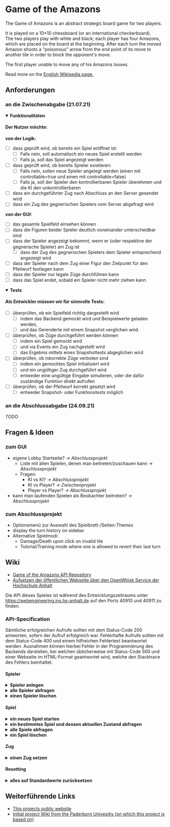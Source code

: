 # Game of the Amazons

The Game of Amazons is an abstract strategic board game for two players.

It is played on a 10×10 chessboard (or an international checkerboard).<br>
The two players play with white and black; each player has four Amazons, which are placed on the board at the beginning.
After each turn the moved Amazon shoots a "poisonous" arrow from the end point of its move to another tile in order to
block the opponent's move.

The first player unable to move any of his Amazons looses.

Read more on the [English Wikipedia page.](https://en.wikipedia.org/wiki/Game_of_the_Amazons)

## Anforderungen

### an die Zwischenabgabe (21.07.21)

<details open>
<summary><b>Funktionalitäten</b></summary>

#### Der Nutzer möchte:

<b>von der Logik:</b>

- [ ] dass geprüft wird, ob bereits ein Spiel eröffnet ist:
    - [ ] Falls nein, soll automatisch ein neues Spiel erstellt werden
    - [ ] Falls ja, soll das Spiel angezeigt werden
- [ ] dass geprüft wird, ob bereits Spieler existieren:
    - [ ] Falls nein, sollen neue Spieler angelegt werden (einen mit controllable=true und einen mit controllable=false)
    - [ ] Falls ja, soll der Spieler den kontrollierbaren Spieler überehmen und die KI den unkontrollierbaren
- [ ] dass ein durchgeführter Zug nach Abschluss an den Server gesendet wird
- [ ] dass ein Zug des gegnerischen Spielers vom Server abgefragt wird

<b>von der GUI:</b>

- [ ] das gesamte Spielfeld einsehen können
- [ ] dass die Figuren beider Spieler deutlich voneinander unterscheidbar sind
- [ ] dass der Spieler angezeigt bekommt, wenn er (oder respektive der gegnerische Spieler) am Zug ist
    - [ ] dass der Zug des gegnerischen Spielers dem Spieler entsprechend angezeigt wird
- [ ] dass der Spieler nach dem Zug einer Figur den Zielpunkt für den Pfeilwurf festlegen kann
- [ ] dass der Spieler nur legale Züge durchführen kann
- [ ] dass das Spiel endet, sobald ein Spieler nicht mehr ziehen kann

</details>

<details open>
<summary><b>Tests</b></summary>

#### Als Entwickler müssen wir für sinnvolle Tests:

- [ ] überprüfen, ob ein Spielfeld richtig dargestellt wird
    - [ ] indem das Backend gemockt wird und Beispielwerte geladen werden,
    - [ ] und das Gerenderte mit einem Snapshot verglichen wird.<br>
- [ ] überprüfen, ob Züge durchgeführt werden können
    - [ ] indem ein Spiel gemockt wird
    - [ ] und via Events ein Zug nachgestellt wird
    - [ ] das Ergebnis mittels eines Snapshottests abgeglichen wird
- [ ] überprüfen, ob inkorrekte Züge verboten sind
    - [ ] indem ein gemocktes Spiel initialisiert wird
    - [ ] und ein ungültiger Zug durchgeführt wird
    - [ ] entweder eine ungültige Eingabe simulieren, oder die dafür zuständige Funktion direkt aufrufen
- [ ] überprüfen, ob der Pfeilwurf korrekt gesetzt wird
    - [ ] entweder Snapshot- oder Funktionstests möglich

</details>

### an die Abschlussabgabe (24.09.21)

_TODO_

## Fragen & Ideen

### zum GUI

- eigene Lobby Startseite? _-> Abschlussprojekt_
    - Liste mit allen Spielen, denen man beitreten/zuschauen kann _-> Abschlussprojekt_
    - Fragen:
        - KI vs KI? _-> Abschlussprojekt_
        - KI vs Player? _-> Zwischenprojekt_
        - Player vs Player? _-> Abschlussprojekt_
- kann man laufenden Spielen als Beobachter beitreten? _-> Abschlussprojekt_

### zum Abschlussprojekt

- Optionsmenü zur Auswahl des Spielbrett-/Seiten-Themes
- display the turn history on sidebar
- Alternative Spielmodi:
    - Damage/Death upon click on invalid tile
    - Tutorial/Training mode where one is allowed to revert their last turn

## Wiki

- [Game of the Amazons API Repository](https://gitlab.hs-anhalt.de/zwischenprojekte/game-of-the-amazons-service)
- [Aufsetzen der öffentlichen Webseite über den OpenWhisk Service der Hochschule Anhalt](https://gitlab.hs-anhalt.de/gitlab-integration/userdocumentation/-/blob/master/web-action/Node-Web-Programm.md)

Die API dieses Spieles ist während des Entwicklungszeitraums unter https://webengineering.ins.hs-anhalt.de auf den Ports
40910 und 40911 zu finden.

### API-Specification

Sämtliche erfolgreichen Aufrufe sollten mit dem Status-Code 200 antworten, sofern der Aufruf erfolgreich war.
Fehlerhafte Aufrufe sollten mit dem Status-Code 400 und einem hilfreichen Fehlertext beantwortet werden. Ausnahmen
können hierbei Fehler in der Programmierung des Backends darstellen, bei welchen üblicherweise mit Status-Code 500 und
einer Webseite im HTML-Format geantwortet wird, welche den Stacktrace des Fehlers beinhaltet.

#### Spieler

<details>
<summary><b>Spieler anlegen</b></summary><br>

`POST: /players/`

Response: 200 OK

Parameter:

- `name` (string): Spielername
- `controllable` (boolean): ist der Spieler spielbar oder nicht (computergesteuert)?

```javascript
{
    "name"
:
    "Spieler1",
        "controllable"
:
    true
}

```

```javascript
{
    "name"
:
    "Spieler1",
        "controllable"
:
    true,
        "playerId"
:
    0
}
```

</details>

<details>
<summary><b>alle Spieler abfragen</b></summary><br>

`GET: /players/`

Response: 200 OK

```javascript
{
    "players"
:
    [
        {
            "playerId": 0,
            "name": "Spieler 1",
            "controllable": true
        },
        {
            "playerId": 1,
            "name": "Spieler 2",
            "controllable": false
        }
        // ...
    ]
}
```

</details>

<details>
<summary><b>einen Spieler löschen</b></summary><br>

`DELETE: /players/:id`

Response: 200 OK

Parameter:

- `id` (int): Spieler ID

</details>

#### Spiel

<details>
<summary><b>ein neues Spiel starten</b></summary><br>

`POST: /games/`

Response: 200 OK

Parameter:

- `maxTurnTime` (int): Millisekunden, welche jeder Spieler Zeit hat, um seinen Zug auszuführen
- `initialBoard` (Board): Das Spielbrett, auf welchem das Spiel stattfindet (siehe Body)
- `players` (Array): Liste der Spieler-IDs, welche an diesem Spiel teilnehmen sollen (2 IDs notwendig)

```javascript
{
    "maxTurnTime"
:
    60000, // eine Minute
        "players"
:
    [
        0,
        1
    ],
        "initialBoard"
:
    {
        "gameSizeRows"
    :
        10, // Zeilen des Spielbrettes
            "gameSizeColumns"
    :
        10, // Spalten des Spielbrettes
            "squares"
    :
        [ // Liste von Zeilen des Spielbrettes (von 0 bis gameSizeRows - 1)
            // folgende Integer-Werte sind in diesen Arrays erlaubt:
            // 0: Amazone des Spielers mit Index 0 in players
            // 1: Amazone des Spielers mit Index 1 in players
            // -1: leeres Feld
            // -2: Giftpfeil
            [0, -1, 0, -1, 0, -1, 0, -1, 0, -1],
            [0, -1, -1, -1, -1, -1, -1, -1, -1, 0],
            [-1, -1, -1, -1, -1, -1, -1, -1, -1, -1],
            [-1, -1, -1, -1, -1, -1, -1, -1, -1, -1],
            [-1, -1, -1, -1, -1, -1, -1, -1, -1, -1],
            [-1, -1, -1, -1, -1, -1, -1, -1, -1, -1],
            [-1, -1, -1, -1, -1, -1, -1, -1, -1, -1],
            [-1, -1, -1, -1, -1, -1, -1, -1, -1, -1],
            [1, -1, -1, -1, -1, -1, -1, -1, -1, 1],
            [1, -1, 1, -1, 1, -1, 1, -1, 1, -1]
        ]
    }
}
```

```javascript
{
    "gameId"
:
    0,
        "maxTurnTime"
:
    60000,
        "players"
:
    [
        {
            "name": "Spieler1",
            "controllable": true
        },
        {
            "name": "Spieler2",
            "controllable": false
        }
    ],
        "initialBoard"
:
    {
        "gameSizeRows"
    :
        10, // Zeilen des Spielbrettes
            "gameSizeColumns"
    :
        10, // Spalten des Spielbrettes
            "squares"
    :
        [
            [0, -1, 0, -1, 0, -1, 0, -1, 0, -1],
            [0, -1, -1, -1, -1, -1, -1, -1, -1, 0],
            [-1, -1, -1, -1, -1, -1, -1, -1, -1, -1],
            [-1, -1, -1, -1, -1, -1, -1, -1, -1, -1],
            [-1, -1, -1, -1, -1, -1, -1, -1, -1, -1],
            [-1, -1, -1, -1, -1, -1, -1, -1, -1, -1],
            [-1, -1, -1, -1, -1, -1, -1, -1, -1, -1],
            [-1, -1, -1, -1, -1, -1, -1, -1, -1, -1],
            [1, -1, -1, -1, -1, -1, -1, -1, -1, 1],
            [1, -1, 1, -1, 1, -1, 1, -1, 1, -1]
        ]
    }
}
```

</details>

<details>
<summary><b>ein bestimmtes Spiel und dessen aktuellen Zustand abfragen</b></summary><br>

`GET: /games/:id`

Response: 200 OK

Parameter:

- `id` (int): ID des Spiels

```javascript
{
    "gameId"
:
    0,
        "playerId"
:
    0, // Spieler, der gerade am Zug ist
        "turnId"
:
    0, // Index des aktuellen Zuges (zählt von 0)
        "winningPlayer"
:
    0, // optional: gibt an, welcher Spieler gewonnen hat
        "board"
:
    { // siehe oben
        // ...
    }
,
    "maxTurnTime"
:
    60000, // verbleibende Zugzeit
        "enemyTurn"
:
    { // der letzte Zug des Gegners
        "move"
    :
        {
            "start"
        :
            {
                "row"
            :
                3, // Startzeile
                    "column"
            :
                2, // Startspalte
            }
        ,
            "end"
        :
            {
                "row"
            :
                5, // Zielzeile
                    "column"
            :
                2, // Zielspalte
            }
        }
    ,
        "shot"
    :
        { // Pfeilschuss
            "row"
        :
            5, // Zeile des Pfeiles
                "column"
        :
            2, // Spalte des Pfeiles
        }
    }
}
```

</details>

<details>
<summary><b>alle Spiele abfragen</b></summary><br>

`GET: /games/`

Response: 200 OK

```javascript
{
    "games"
:
    [
        {
            "gameId": 0,
            "initialBoard": { // siehe oben, das initiale Board (nicht der aktuelle Zustand)
                // ...
            },
            "maxTurnTime": 60000, // Zugzeit, welche jeder Spieler zur Verfügung hat
            "winningPlayer": 0, // optional: gibt den Siegspieler an
            "turns": [ // Optional: Liste aller Züge
                {
                    "move": {
                        "start": {
                            "row": 3, // Startzeile der Bewegung
                            "column": 2, // Startspalte der Bewegung
                        },
                        "end": {
                            "row": 5, // Zielzeile der Bewegung
                            "column": 2, // Zielspalte der Bewegung
                        }
                    },
                    "shot": {
                        "row": 3, // Zeile des Pfeilschusses
                        "column": 2, // Spalte des Pfeilschusses
                    }
                },
            ]
        },
        {
            // ...
        }
        // ...
    ]
}
```

</details>

<details>
<summary><b>ein Spiel löschen</b></summary><br>

`DELETE: /games/:id`

Response: 200 OK

Parameter:

- `id` (int): ID des Spiels

</details>

#### Zug

<details>
<summary><b>einen Zug setzen</b></summary><br>

`POST: /move/:id`

Response: 200 OK

Parameter:

- `id` (int): ID des Spiels

```javascript
{
    "move"
:
    {
        "start"
    :
        {
            "row"
        :
            3, // Startzeile der Bewegung
                "column"
        :
            2, // Startspalte der Bewegung
        }
    ,
        "end"
    :
        {
            "row"
        :
            6, // Zielzeile der Bewegung
                "column"
        :
            2, // Zielspalte der Bewegung
        }
    }
,
    "shot"
:
    {
        "row"
    :
        5, // Zeile des Pfeilschusses
            "column"
    :
        2, // Spalte des Pfeilschusses
    }
}
```

</details>

#### Resetting

<details>
<summary><b>alles auf Standardwerte zurücksetzen</b></summary><br>

`DELETE: /reset/`

Response: 200 OK

</details>

## Weiterführende Links

- [This projects public website](https://webengineering.ins.hs-anhalt.de:40443/api/v1/web/whisk.system/911_master/website/)
- [Initial project Wiki from the Paderborn Univesitiy (on which this project is based on)](https://github.com/dice-group/Amazons/wiki)

